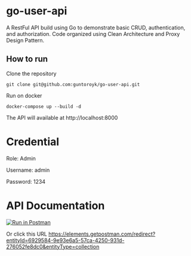 # go-user-api

A RestFul API build using Go to demonstrate basic CRUD, authentication, and authorization.
Code organized using Clean Architecture and Proxy Design Pattern.

## How to run

Clone the repository

```
git clone git@github.com:guntoroyk/go-user-api.git
```

Run on docker

```
docker-compose up --build -d
```

The API will available at http://localhost:8000

# Credential

Role: Admin

Username: admin

Password: 1234

# API Documentation

[![Run in Postman](https://run.pstmn.io/button.svg)](https://app.getpostman.com/run-collection/6929584-9e93e6a5-57ca-4250-931d-276052fe8dc0?action=collection%2Ffork&collection-url=entityId%3D6929584-9e93e6a5-57ca-4250-931d-276052fe8dc0%26entityType%3Dcollection%26workspaceId%3D376ac51e-7371-4129-b917-abb587ed642f)

Or click this URL https://elements.getpostman.com/redirect?entityId=6929584-9e93e6a5-57ca-4250-931d-276052fe8dc0&entityType=collection
